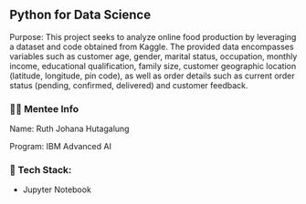 ## Python for Data Science

Purpose: This project seeks to analyze online food production by leveraging a dataset and code obtained from Kaggle. The provided data encompasses variables such as customer age, gender, marital status, occupation, monthly income, educational qualification, family size, customer geographic location (latitude, longitude, pin code), as well as order details such as current order status (pending, confirmed, delivered) and customer feedback.
### :mage_woman: Mentee Info
Name: Ruth Johana Hutagalung

Program: IBM Advanced AI
### :robot: Tech Stack: 
- Jupyter Notebook
